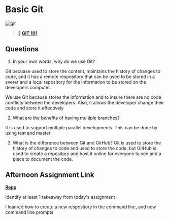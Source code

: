 # Basic Git

![git](https://git-scm.com/images/branching-illustration@2x.png)

> **📖 [GIT 101](https://codeworksacademy.com/fs-student-guide/resources/wk1/01-GIT)**

## Questions

1. In your own words, why do we use Git?

Git becuase used to store the content, maintains the history of changes to code, and it has a remote respository that can be used to be stored in a sverer and a local repository for the information to be stored on the developers computer. 

We use Git because stores the information and to insure there are no code conflicts between the developers. Also, it allows the developer change their code and store it effectively

2. What are the benefits of having multiple branches?

It is used to support multiple parallel developments. This can be done by using test and master

3. What is the difference between Git and GitHub?
Git is used to store the history of changes to code and used to store the code, but GitHub is used to create a repository and host it online for everyone to see and a place to document the code. 


## Afternoon Assignment Link

**[Repo](https://github.com/katie-mccauley/fs-journal)**

Identify at least 1 takeaway from today's assignment

I leanred how to create a new respository in the command line, and new command line prompts 
